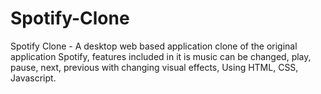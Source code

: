 # Spotify-Clone
Spotify Clone - A desktop web based application clone of the original application Spotify, features included in it is music can be changed, play, pause, next, previous with changing visual effects, Using HTML, CSS, Javascript.
